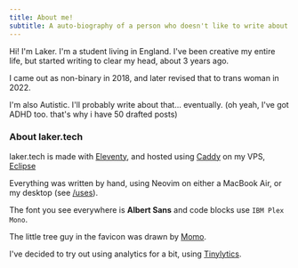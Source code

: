 ```yaml
---
title: About me!
subtitle: A auto-biography of a person who doesn't like to write about herself.
---
```

Hi! I'm Laker. I'm a student living in England.
I've been creative my entire life, but started writing to clear my head, about 3 years ago.

I came out as non-binary in 2018, and later revised that to trans woman in 2022.

I'm also Autistic. I'll probably write about that... eventually. (oh yeah, I've got ADHD too. that's why i have 50 drafted posts)

### About laker.tech

laker.tech is made with [Eleventy](https://11ty.dev), and hosted using [Caddy](https://caddyserver.com) on my VPS, [Eclipse](https://eclipse.laker.tech)

Everything was written by hand, using Neovim on either a MacBook Air, or my desktop (see [/uses](/uses)).

The font you see everywhere is **Albert Sans** and code blocks use `IBM Plex Mono`.

The little tree guy in the favicon was drawn by [Momo](https://heyheymomo.com).

I've decided to try out using analytics for a bit, using [Tinylytics](https://tinylytics.app).